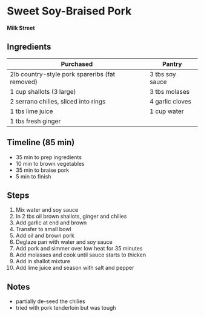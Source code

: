 # Sweet Soy-Braised Pork
**Milk Street**


## Ingredients

| Purchased                                               | Pantry                  |
| ------------------------------------------------------- | ----------------------- |
| 2lb country-style pork spareribs (fat removed) | 3 tbs soy sauce         |
| 1 cup shallots (3 large)                       | 3 tbs molases           |
| 2 serrano chilies, sliced into rings| 4 garlic cloves |
| 1 tbs lime juice                               | 1 cup water |
| 1 tbs fresh ginger                             | |

## Timeline (85 min)

- 35 min to prep ingredients
- 10 min to brown vegetables
- 35 min to braise pork
- 5 min to finish



## Steps

1. Mix water and soy sauce
1. In 2 tbs oil brown shallots, ginger and chilies
2. Add garlic at end and brown
2. Transfer to small bowl
3. Add oil and brown pork
4. Deglaze pan with water and soy sauce
5. Add pork and simmer over low heat for 35 minutes
6. Add molasses and cook until sauce starts to thicken
7. Add in shallot mixture
7. Add lime juice and season with salt and pepper



## Notes

- partially de-seed the chilies
- tried with pork tenderloin but was tough

